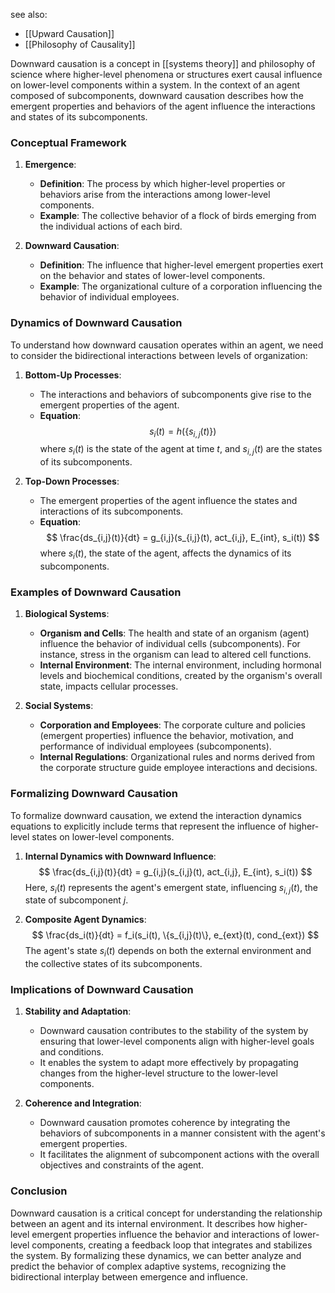 see also:
- [[Upward Causation]]
- [[Philosophy of Causality]]

Downward causation is a concept in [[systems theory]] and philosophy of science where higher-level phenomena or structures exert causal influence on lower-level components within a system. In the context of an agent composed of subcomponents, downward causation describes how the emergent properties and behaviors of the agent influence the interactions and states of its subcomponents.

### Conceptual Framework

1. **Emergence**:
   - **Definition**: The process by which higher-level properties or behaviors arise from the interactions among lower-level components.
   - **Example**: The collective behavior of a flock of birds emerging from the individual actions of each bird.

2. **Downward Causation**:
   - **Definition**: The influence that higher-level emergent properties exert on the behavior and states of lower-level components.
   - **Example**: The organizational culture of a corporation influencing the behavior of individual employees.

### Dynamics of Downward Causation

To understand how downward causation operates within an agent, we need to consider the bidirectional interactions between levels of organization:

1. **Bottom-Up Processes**:
   - The interactions and behaviors of subcomponents give rise to the emergent properties of the agent.
   - **Equation**:
     $$
     s_i(t) = h(\{s_{i,j}(t)\})
     $$
     where $s_i(t)$ is the state of the agent at time $t$, and $s_{i,j}(t)$ are the states of its subcomponents.

2. **Top-Down Processes**:
   - The emergent properties of the agent influence the states and interactions of its subcomponents.
   - **Equation**:
     $$
     \frac{ds_{i,j}(t)}{dt} = g_{i,j}(s_{i,j}(t), act_{i,j}, E_{int}, s_i(t))
     $$
     where $s_i(t)$, the state of the agent, affects the dynamics of its subcomponents.

### Examples of Downward Causation

1. **Biological Systems**:
   - **Organism and Cells**: The health and state of an organism (agent) influence the behavior of individual cells (subcomponents). For instance, stress in the organism can lead to altered cell functions.
   - **Internal Environment**: The internal environment, including hormonal levels and biochemical conditions, created by the organism's overall state, impacts cellular processes.

2. **Social Systems**:
   - **Corporation and Employees**: The corporate culture and policies (emergent properties) influence the behavior, motivation, and performance of individual employees (subcomponents).
   - **Internal Regulations**: Organizational rules and norms derived from the corporate structure guide employee interactions and decisions.

### Formalizing Downward Causation

To formalize downward causation, we extend the interaction dynamics equations to explicitly include terms that represent the influence of higher-level states on lower-level components.

1. **Internal Dynamics with Downward Influence**:
   $$
   \frac{ds_{i,j}(t)}{dt} = g_{i,j}(s_{i,j}(t), act_{i,j}, E_{int}, s_i(t))
   $$
   Here, $s_i(t)$ represents the agent's emergent state, influencing $s_{i,j}(t)$, the state of subcomponent $j$.

2. **Composite Agent Dynamics**:
   $$
   \frac{ds_i(t)}{dt} = f_i(s_i(t), \{s_{i,j}(t)\}, e_{ext}(t), cond_{ext})
   $$
   The agent's state $s_i(t)$ depends on both the external environment and the collective states of its subcomponents.

### Implications of Downward Causation

1. **Stability and Adaptation**:
   - Downward causation contributes to the stability of the system by ensuring that lower-level components align with higher-level goals and conditions.
   - It enables the system to adapt more effectively by propagating changes from the higher-level structure to the lower-level components.

2. **Coherence and Integration**:
   - Downward causation promotes coherence by integrating the behaviors of subcomponents in a manner consistent with the agent's emergent properties.
   - It facilitates the alignment of subcomponent actions with the overall objectives and constraints of the agent.

### Conclusion

Downward causation is a critical concept for understanding the relationship between an agent and its internal environment. It describes how higher-level emergent properties influence the behavior and interactions of lower-level components, creating a feedback loop that integrates and stabilizes the system. By formalizing these dynamics, we can better analyze and predict the behavior of complex adaptive systems, recognizing the bidirectional interplay between emergence and influence.